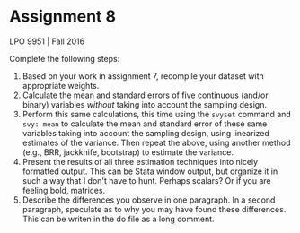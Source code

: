 Assignment 8
================
LPO 9951 | Fall 2016

Complete the following steps:

1.  Based on your work in assignment 7, recompile your dataset with appropriate weights.
2.  Calculate the mean and standard errors of five continuous (and/or binary) variables *without* taking into account the sampling design.
3.  Perform this same calculations, this time using the `svyset` command and `svy: mean` to calculate the mean and standard error of these same variables taking into account the sampling design, using linearized estimates of the variance. Then repeat the above, using another method (e.g., BRR, jackknife, bootstrap) to estimate the variance.
4.  Present the results of all three estimation techniques into nicely formatted output. This can be Stata window output, but organize it in such a way that I don't have to hunt. Perhaps scalars? Or if you are feeling bold, matrices.
5.  Describe the differences you observe in one paragraph. In a second paragraph, speculate as to why you may have found these differences. This can be writen in the do file as a long comment.

<br>
